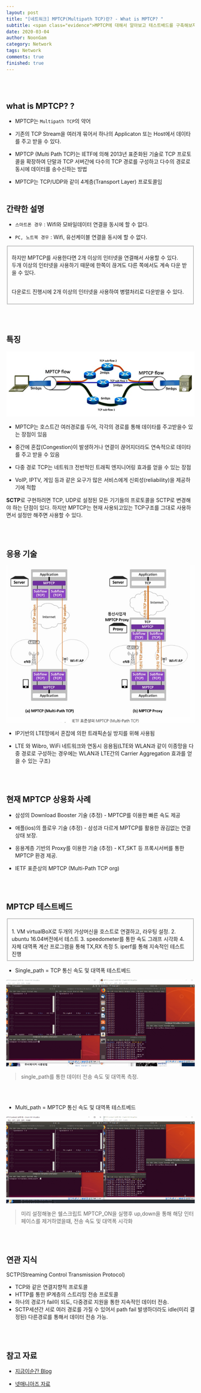 ```yaml
---
layout: post
title: "[네트워크] MPTCP(Multipath TCP)란? - What is MPTCP? "
subtitle: <span class="evidence">MPTCP에 대해서 알아보고 테스트배드를 구축해보자.</span>
date: 2020-03-04
author: NoonGam
category: Network
tags: Network
comments: true
finished: true
---
```


<br><br>
## what is MPTCP? ?


- MPTCP는 `Multipath TCP`의 약어

- 기존의 TCP Stream을 여러개 묶어서 하나의 Applicaton 또는 Host에서 데이타를 주고
받을 수 있다.

- MPTCP (Multi Path TCP)는 IETF에 의해 2013년 표준화된 기술로 TCP 프로토콜을 확장하여 단말과 TCP 서버간에 다수의 TCP 경로를 구성하고 다수의 경로로 동시에 데이터를 송수신하는 방법

- MPTCP는 TCP/UDP와 같이 4계층(Transport Layer) 프로토콜임
<br><br>  


## 간략한 설명

- `스마트폰 경우` : Wifi와 모바일데이터 연결을 동시에 할 수 없다.

- `PC, 노트북 경우` : Wifi, 유선케이블 연결을 동시에 할 수 없다.  

<fieldset id="gpg-fieldset">
<p>   
하지만 MPTCP를 사용한다면 2개 이상의 인터넷을 연결해서 사용할 수 있다.<br>
두개 이상의 인터넷을 사용하기 때문에 한쪽이 끊겨도 다른 쪽에서도 계속 다운 받을 수 있다.<br><br>

다운로드 진행시에 2개 이상의 인터넷을 사용하여 병렬처리로 다운받을 수 있다.<br>
</p>
</fieldset>



<br><br>
## 특징

![img](/img/5-Network/2018-07-20-What-is-MPTCP/1.png)

- MPTCP는 호스트간 여러경로를 두어, 각각의 경로를 통해 데이타를 주고받을수 있는 장점이 있음

- 중간에 혼잡(Congestion)이 발생하거나 연결이 끊어지더라도 연속적으로 데이타를 주고 받을 수 있음

- 다중 경로 TCP는 네트워크 전반적인 트래픽 엔지니어링 효과를 얻을 수 있는 장점

- VoIP, IPTV, 게임 등과 같은 요구가 많은 서비스에게 신뢰성(reliability)을 제공하기에 적합

<a> <b title="Streaming Control Transmission Protocol 하단 참조">SCTP</b>로 구현하려면 TCP, UDP로 설정된 모든 기기들의 프로토콜을 SCTP로 변경해야 하는 단점이 있다.
하지만 MPTCP는 현재 사용되고있는 TCP구조를 그대로 사용하면서 설정만 해주면 사용할 수 있다.  
</a>

<br><br>
## 응용 기술

![img](/img/5-Network/2018-07-20-What-is-MPTCP/2.jpg)

- IP기반의 LTE망에서 혼잡에 의한 트래픽손실 방지를 위해 사용됨

- LTE 와 Wibro, WiFi 네트워크와 연동시 응용됨(LTE와 WLAN과 같이 이종망을 다중 경로로 구성하는 경우에는 WLAN과 LTE간의 Carrier Aggregation 효과를 얻을 수 있는 구조)



<br><br>
## 현재 MPTCP 상용화 사례




- 삼성의 Download Booster 기술 (추정) - MPTCP를 이용한 빠른 속도 제공

- 애플(ios)의 플로우 기술 (추정)  - 삼성과 다르게 MPTCP를 활용한 끊김없는 연결상태 보장.

- 응용계층 기반의 Proxy를 이용한 기술 (추정) - KT,SKT 등 프록시서버를 통한 MPTCP 환경 제공.

- IETF 표준상의 MPTCP (Multi-Path TCP org)  

<br><br>

## MPTCP 테스트베드

<fieldset id="gpg-fieldset"> <br>
 1. VM virtualBoX로 두개의 가상머신을 호스트로 연결하고, 라우팅 설정.  
 2. ubuntu 16.04버전에서 테스트  
 3. speedometer를 통한 속도 그래프 시각화  
 4. 자체 대역폭 계산 프로그램을 통해 TX,RX 측정  
 5. iperf를 통해 지속적인 테스트 진행  
</fieldset>

- Single_path = TCP 통신 속도 및 대역폭 테스트베드

![img](/img/5-Network/2018-07-20-What-is-MPTCP/single_path.gif)

> single_path를 통한 데이터 전송 속도 및 대역폭 측정.

<br><br>

- Multi_path = MPTCP 통신 속도 및 대역폭 테스트베드

![img](/img/5-Network/2018-07-20-What-is-MPTCP/Multi_path.gif)

> 미리 설정해놓은 쉘스크립트 MPTCP_ON을 실행후 up,down을 통해 해당 인터페이스를 제거하였을떄, 전송 속도 및 대역폭 시각화



<br><br>


## 연관 지식

SCTP(Streaming Control Transmission Protocol)

- TCP와 같은 연결지향적 프로토콜
- HTTP를 통한 IP계층의 스트리밍 전송 프로토콜
- 하나의 경로가 fail이 되도, 다중경로 지원을 통한 지속적인 데이터 전송.
- SCTP세션간 서로 여러 경로를 가질 수 있어서 path fail 발생하더라도 idle(미리 결정된) 다른경로를 통해서 데이터 전송 가능.


<br><br>
## 참고 자료

- [지금이순간 Blog](http://ensxoddl.tistory.com/263)

- [넷매니아즈 자료](https://www.netmanias.com/ko/post/blog/6719/carrier-aggregation-lte-wi-fi/integration-of-lte-and-wi-fi-networks-2-non-3gpp-based)
